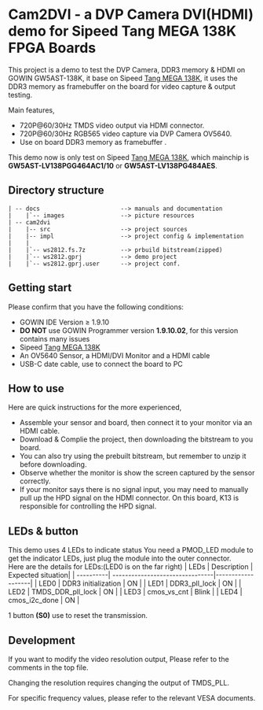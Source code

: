 # Cam2DVI - a DVP Camera DVI(HDMI) demo for Sipeed Tang MEGA 138K FPGA Boards

This project is a demo to test the DVP Camera, DDR3 memory & HDMI on GOWIN GW5AST-138K, it base on Sipeed [Tang MEGA 138K](https://wiki.sipeed.com/hardware/en/tang/tang-mega-138k/mega-138k.html), it uses the DDR3 memory as framebuffer on the board for video capture & output testing.

Main features,

- 720P@60/30Hz TMDS video output via HDMI connector.
- 720P@60/30Hz RGB565 video capture via DVP Camera OV5640.
- Use on board DDR3 memory as framebuffer .

This demo now is only test on Sipeed [Tang MEGA 138K](https://wiki.sipeed.com/hardware/en/tang/tang-mega-138k/mega-138k.html), which mainchip is **GW5AST-LV138PGG464AC1/10** or **GW5AST-LV138PG484AES**.   

## Directory structure

```
| -- docs                       --> manuals and documentation   
|    |`-- images                --> picture resources  
| -- cam2dvi 
|    |-- src                    --> project sources 
|    |-- impl                   --> project config & implementation 
|    |
|    |`-- ws2812.fs.7z          --> prbuild bitstream(zipped)                       
|    |`-- ws2812.gprj           --> demo project
|    |`-- ws2812.gprj.user      --> project conf.

```

## Getting start
Please confirm that you have the following conditions:
- GOWIN IDE Version ≥ 1.9.10
- **DO NOT** use GOWIN Programmer version **1.9.10.02**, for this version contains many issues
- Sipeed [Tang MEGA 138K](https://wiki.sipeed.com/hardware/en/tang/tang-mega-138k/mega-138k.html)
- An OV5640 Sensor, a HDMI/DVI Monitor and a HDMI cable
- USB-C date cable, use to connect the board to  PC  

## How to use

Here are quick instructions for the more experienced,
- Assemble your sensor and board, then connect it to your monitor via an HDMI cable.
- Download & Complie the project, then downloading the bitstream to you board.
- You can also try using the prebuilt bitstream, but remember to unzip it before downloading.
- Observe whether the monitor is show the screen captured by the sensor correctly.
- If your monitor says there is no signal input, you may need to manually pull up the HPD signal on the HDMI connector. On this board, K13 is responsible for controlling the HPD signal.

## LEDs & button

This demo uses 4 LEDs to indicate status
You need a PMOD_LED module to get the indicator LEDs, just plug the module into the outer connector.   
Here are the details for LEDs:(LED0 is on the far right)
| LEDs      | Description                     | Expected situation|
| ----------| --------------------------------|-------------------|
| LED0      |  DDR3 initialization            | ON                |
| LED1      |  DDR3_pll_lock                  | ON                |
| LED2      |  TMDS_DDR_pll_lock              | ON                |
| LED3      |  cmos_vs_cnt                    | Blink             |
| LED4      |  cmos_i2c_done                  | ON                |

1 button **(S0)** use to reset the transmission.  

## Development
If you want to modify the video resolution output, Please refer to the comments in the top file.

Changing the resolution requires changing the output of TMDS_PLL. 

For specific frequency values, please refer to the relevant VESA documents.
